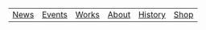 |       |       |       |       |       |       |
| :---: | :---: | :---: | :---: | :---: | :---: |
| [News](index.html) | [Events](events.html) | [Works](works.html) | [About](about.html) | [History](history.html) | <a href="https://forms.gle/3YakD8t9eZfCqnvm9" target="_blank" rel="noopener noreferrer">Shop</a> |